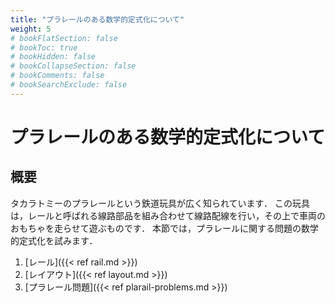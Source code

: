 ```yaml
---
title: "プラレールのある数学的定式化について"
weight: 5
# bookFlatSection: false
# bookToc: true
# bookHidden: false
# bookCollapseSection: false
# bookComments: false
# bookSearchExclude: false
---
```


# プラレールのある数学的定式化について

## 概要

タカラトミーのプラレールという鉄道玩具が広く知られています．
この玩具は，レールと呼ばれる線路部品を組み合わせて線路配線を行い，その上で車両のおもちゃを走らせて遊ぶものです．
本節では，プラレールに関する問題の数学的定式化を試みます．

1. [レール]({{< ref rail.md >}})
2. [レイアウト]({{< ref layout.md >}})
3. [プラレール問題]({{< ref plarail-problems.md >}})
